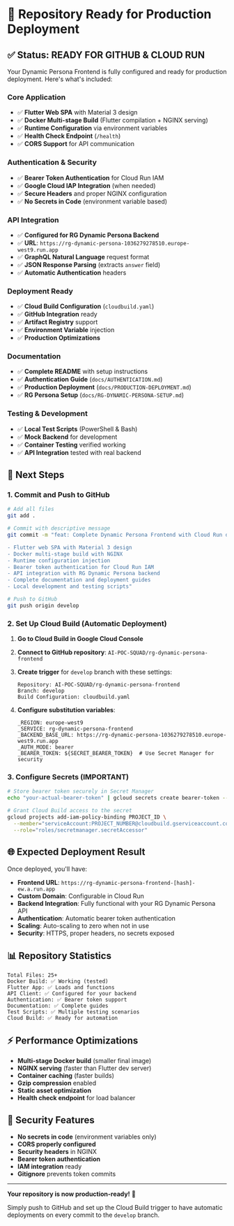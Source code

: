 # 🚀 Repository Ready for Production Deployment

## ✅ **Status: READY FOR GITHUB & CLOUD RUN**

Your Dynamic Persona Frontend is fully configured and ready for production deployment. Here's what's included:

### **Core Application**
- ✅ **Flutter Web SPA** with Material 3 design
- ✅ **Docker Multi-stage Build** (Flutter compilation + NGINX serving)
- ✅ **Runtime Configuration** via environment variables
- ✅ **Health Check Endpoint** (`/health`)
- ✅ **CORS Support** for API communication

### **Authentication & Security**
- ✅ **Bearer Token Authentication** for Cloud Run IAM
- ✅ **Google Cloud IAP Integration** (when needed)
- ✅ **Secure Headers** and proper NGINX configuration
- ✅ **No Secrets in Code** (environment variable based)

### **API Integration**
- ✅ **Configured for RG Dynamic Persona Backend**
- ✅ **URL**: `https://rg-dynamic-persona-1036279278510.europe-west9.run.app`
- ✅ **GraphQL Natural Language** request format
- ✅ **JSON Response Parsing** (extracts `answer` field)
- ✅ **Automatic Authentication** headers

### **Deployment Ready**
- ✅ **Cloud Build Configuration** (`cloudbuild.yaml`)
- ✅ **GitHub Integration** ready
- ✅ **Artifact Registry** support
- ✅ **Environment Variable** injection
- ✅ **Production Optimizations**

### **Documentation**
- ✅ **Complete README** with setup instructions
- ✅ **Authentication Guide** (`docs/AUTHENTICATION.md`)
- ✅ **Production Deployment** (`docs/PRODUCTION-DEPLOYMENT.md`)
- ✅ **RG Persona Setup** (`docs/RG-DYNAMIC-PERSONA-SETUP.md`)

### **Testing & Development**
- ✅ **Local Test Scripts** (PowerShell & Bash)
- ✅ **Mock Backend** for development
- ✅ **Container Testing** verified working
- ✅ **API Integration** tested with real backend

## 🔄 **Next Steps**

### 1. Commit and Push to GitHub
```bash
# Add all files
git add .

# Commit with descriptive message
git commit -m "feat: Complete Dynamic Persona Frontend with Cloud Run deployment

- Flutter web SPA with Material 3 design
- Docker multi-stage build with NGINX
- Runtime configuration injection
- Bearer token authentication for Cloud Run IAM
- API integration with RG Dynamic Persona backend
- Complete documentation and deployment guides
- Local development and testing scripts"

# Push to GitHub
git push origin develop
```

### 2. Set Up Cloud Build (Automatic Deployment)

1. **Go to Cloud Build in Google Cloud Console**
2. **Connect to GitHub repository**: `AI-POC-SQUAD/rg-dynamic-persona-frontend`
3. **Create trigger** for `develop` branch with these settings:
   ```
   Repository: AI-POC-SQUAD/rg-dynamic-persona-frontend
   Branch: develop
   Build Configuration: cloudbuild.yaml
   ```

4. **Configure substitution variables**:
   ```
   _REGION: europe-west9
   _SERVICE: rg-dynamic-persona-frontend  
   _BACKEND_BASE_URL: https://rg-dynamic-persona-1036279278510.europe-west9.run.app
   _AUTH_MODE: bearer
   _BEARER_TOKEN: ${SECRET_BEARER_TOKEN}  # Use Secret Manager for security
   ```

### 3. Configure Secrets (IMPORTANT)
```bash
# Store bearer token securely in Secret Manager
echo "your-actual-bearer-token" | gcloud secrets create bearer-token --data-file=-

# Grant Cloud Build access to the secret
gcloud projects add-iam-policy-binding PROJECT_ID \
  --member="serviceAccount:PROJECT_NUMBER@cloudbuild.gserviceaccount.com" \
  --role="roles/secretmanager.secretAccessor"
```

## 🌐 **Expected Deployment Result**

Once deployed, you'll have:
- **Frontend URL**: `https://rg-dynamic-persona-frontend-[hash]-ew.a.run.app`
- **Custom Domain**: Configurable in Cloud Run
- **Backend Integration**: Fully functional with your RG Dynamic Persona API
- **Authentication**: Automatic bearer token authentication
- **Scaling**: Auto-scaling to zero when not in use
- **Security**: HTTPS, proper headers, no secrets exposed

## 📊 **Repository Statistics**

```
Total Files: 25+
Docker Build: ✅ Working (tested)
Flutter App: ✅ Loads and functions
API Client: ✅ Configured for your backend  
Authentication: ✅ Bearer token support
Documentation: ✅ Complete guides
Test Scripts: ✅ Multiple testing scenarios
Cloud Build: ✅ Ready for automation
```

## ⚡ **Performance Optimizations**

- **Multi-stage Docker build** (smaller final image)
- **NGINX serving** (faster than Flutter dev server)
- **Container caching** (faster builds)
- **Gzip compression** enabled
- **Static asset optimization**
- **Health check endpoint** for load balancer

## 🔐 **Security Features**

- **No secrets in code** (environment variables only)
- **CORS properly configured**
- **Security headers** in NGINX
- **Bearer token authentication**
- **IAM integration** ready
- **Gitignore** prevents token commits

---

**Your repository is now production-ready!** 🎉

Simply push to GitHub and set up the Cloud Build trigger to have automatic deployments on every commit to the `develop` branch.
